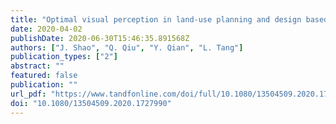```yaml
---
title: "Optimal visual perception in land-use planning and design based on landsenses ecology"
date: 2020-04-02
publishDate: 2020-06-30T15:46:35.891568Z
authors: ["J. Shao", "Q. Qiu", "Y. Qian", "L. Tang"]
publication_types: ["2"]
abstract: ""
featured: false
publication: ""
url_pdf: "https://www.tandfonline.com/doi/full/10.1080/13504509.2020.1727990"
doi: "10.1080/13504509.2020.1727990"
---
```



